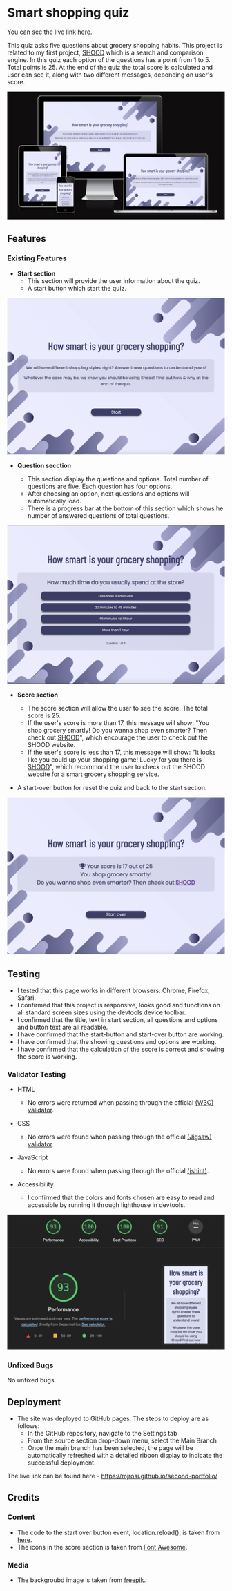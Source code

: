 # Smart shopping quiz
You can see the live link [here.](https://mjrosi.github.io/second-portfolio/)

This quiz asks five questions about grocery shopping habits. This project is related to my first project, [SHOOD](https://mjrosi.github.io/my-first-portfolio/) which is a search and comparison engine. In this quiz each option of the questions has a point from 1 to 5. Total points is 25. At the end of the quiz the total score is calculated and user can see it, along with two different messages, deponding on user's score.

![responsivness](assets/images/Screenshot-responsive.png)


## Features 

### Existing Features

- __Start section__
  - This section will provide the user information about the quiz.
  - A start button which start the quiz.

![start-section](/assets/images/Screenshot-start.png)

- __Question secction__

  - This section display the questions and options. Total number of questions are five. Each question has four options.
  - After choosing an option, next questions and options will automatically load.
  - There is a progress bar at the bottom of this section which shows he number of answered questions of total questions.

![question-section](assets/images/Screenshot-questions.png)

- __Score section__

  - The score section will allow the user to see the score. The total score is 25. 
  - If the user's score is more than 17, this message will show: "You shop grocery smartly!
Do you wanna shop even smarter? Then check out [SHOOD](https://mjrosi.github.io/my-first-portfolio/)", which encourage the user to check out the SHOOD website.
  - If the user's score is less than 17, this message will show: "It looks like you could up your shopping game!
Lucky for you there is [SHOOD](https://mjrosi.github.io/my-first-portfolio/)", which recommond the user to check out the SHOOD website for a smart grocery shopping service.
 - A start-over button for reset the quiz and back to the start section. 

![score-section](assets/images/Screenshot-score.png)


## Testing
- I tested that this page works in different browsers: Chrome, Firefox, Safari.
- I confirmed that this project is responsive, looks good and functions on all standard screen sizes using the devtools device toolbar.
- I confirmed that the title, text in start section, all questions and options and button text are all readable.
- I have confirmed that the start-button and start-over button are working.
- I have confirmed that the showing questions and options are working.
- I have confirmed that the calculation of the score is correct and showing the score is working.

### Validator Testing 

- HTML 
  - No errors were returned when passing through the official [(W3C) validator](https://validator.w3.org/nu/?doc=https%3A%2F%2Fmjrosi.github.io%2Fsecond-portfolio%2F).

- CSS
  - No errors were found when passing through the official [(Jigsaw) validator](https://jigsaw.w3.org/css-validator/validator?uri=https%3A%2F%2Fmjrosi.github.io%2Fsecond-portfolio%2F&profile=css3svg&usermedium=all&warning=1&vextwarning=&lang=en).

- JavaScript
  - No errors were found when passing through the official [(jshint)](https://jshint.com/).

- Accessibility
  - I confirmed that the colors and fonts chosen are easy to read and accessible by running it through lighthouse in devtools.
  
![access](assets/images/Screenshot-acces.png)


### Unfixed Bugs
No unfixed bugs. 

## Deployment

- The site was deployed to GitHub pages. The steps to deploy are as follows: 
  - In the GitHub repository, navigate to the Settings tab 
  - From the source section drop-down menu, select the Main Branch
  - Once the main branch has been selected, the page will be automatically refreshed with a detailed ribbon display to indicate the successful deployment. 

The live link can be found here - https://mjrosi.github.io/second-portfolio/


## Credits 

### Content 

- The code to the start over button event, location.reload(), is taken from [here](https://www.freecodecamp.org/news/refresh-the-page-in-javascript-js-reload-window-tutorial/).
- The icons in the score section is taken from [Font Awesome](https://fontawesome.com/).

### Media

- The backgroubd image is taken from [freepik](https://www.freepik.com/).
